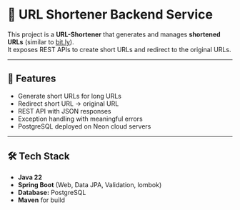 # 🔗 URL Shortener Backend Service

This project is a **URL-Shortener** that generates and manages **shortened URLs** (similar to [bit.ly](https://bit.ly)).  
It exposes REST APIs to create short URLs and redirect to the original URLs.

---

## 🚀 Features
- Generate short URLs for long URLs
- Redirect short URL → original URL
- REST API with JSON responses
- Exception handling with meaningful errors
- PostgreSQL deployed on Neon cloud servers

---

## 🛠️ Tech Stack
- **Java 22**
- **Spring Boot** (Web, Data JPA, Validation, lombok)
- **Database:**  PostgreSQL 
- **Maven** for build


